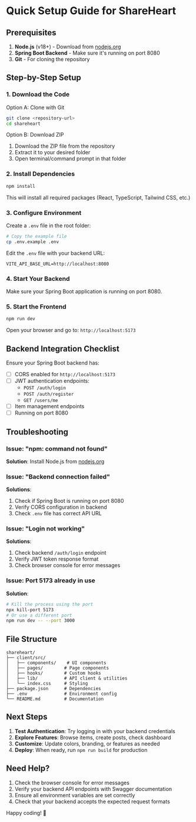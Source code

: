 # Quick Setup Guide for ShareHeart

## Prerequisites

1. **Node.js** (v18+) - Download from [nodejs.org](https://nodejs.org/)
2. **Spring Boot Backend** - Make sure it's running on port 8080
3. **Git** - For cloning the repository

## Step-by-Step Setup

### 1. Download the Code

Option A: Clone with Git
```bash
git clone <repository-url>
cd shareheart
```

Option B: Download ZIP
1. Download the ZIP file from the repository
2. Extract it to your desired folder
3. Open terminal/command prompt in that folder

### 2. Install Dependencies

```bash
npm install
```

This will install all required packages (React, TypeScript, Tailwind CSS, etc.)

### 3. Configure Environment

Create a `.env` file in the root folder:

```bash
# Copy the example file
cp .env.example .env
```

Edit the `.env` file with your backend URL:
```env
VITE_API_BASE_URL=http://localhost:8080
```

### 4. Start Your Backend

Make sure your Spring Boot application is running on port 8080.

### 5. Start the Frontend

```bash
npm run dev
```

Open your browser and go to: `http://localhost:5173`

## Backend Integration Checklist

Ensure your Spring Boot backend has:

- [ ] CORS enabled for `http://localhost:5173`
- [ ] JWT authentication endpoints:
  - `POST /auth/login`
  - `POST /auth/register`
  - `GET /users/me`
- [ ] Item management endpoints
- [ ] Running on port 8080

## Troubleshooting

### Issue: "npm: command not found"
**Solution**: Install Node.js from [nodejs.org](https://nodejs.org/)

### Issue: "Backend connection failed"
**Solutions**:
1. Check if Spring Boot is running on port 8080
2. Verify CORS configuration in backend
3. Check `.env` file has correct API URL

### Issue: "Login not working"
**Solutions**:
1. Check backend `/auth/login` endpoint
2. Verify JWT token response format
3. Check browser console for error messages

### Issue: Port 5173 already in use
**Solution**: 
```bash
# Kill the process using the port
npx kill-port 5173
# Or use a different port
npm run dev -- --port 3000
```

## File Structure

```
shareheart/
├── client/src/
│   ├── components/    # UI components
│   ├── pages/        # Page components  
│   ├── hooks/        # Custom hooks
│   ├── lib/          # API client & utilities
│   └── index.css     # Styling
├── package.json      # Dependencies
├── .env              # Environment config
└── README.md         # Documentation
```

## Next Steps

1. **Test Authentication**: Try logging in with your backend credentials
2. **Explore Features**: Browse items, create posts, check dashboard
3. **Customize**: Update colors, branding, or features as needed
4. **Deploy**: When ready, run `npm run build` for production

## Need Help?

1. Check the browser console for error messages
2. Verify your backend API endpoints with Swagger documentation
3. Ensure all environment variables are set correctly
4. Check that your backend accepts the expected request formats

Happy coding! 🚀